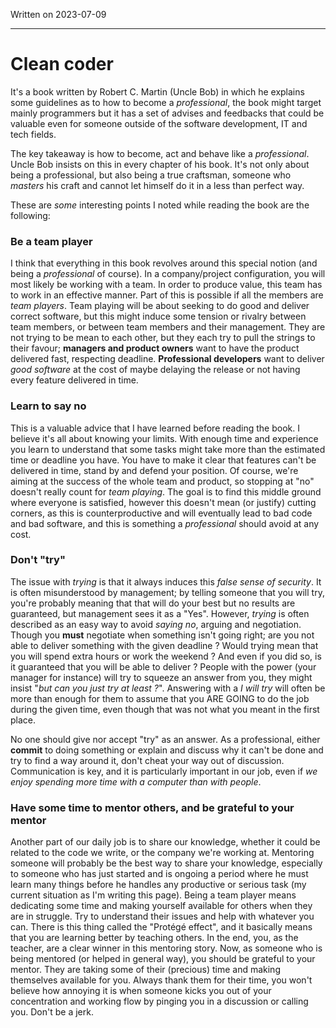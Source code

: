 Written on 2023-07-09

----
# Clean coder

It's a book written by Robert C. Martin (Uncle Bob) in which he explains some guidelines as to how to become a *professional*, the book might target mainly programmers but it has a set of advises and feedbacks that could be valuable even for someone outside of the software development, IT and tech fields.

The key takeaway is how to become, act and behave like a *professional*. Uncle Bob insists on this in every chapter of his book.
It's not only about being a professional, but also being a true craftsman, someone who *masters* his craft and cannot let himself do it in a less than perfect way.

These are *some* interesting points I noted while reading the book are the following:

### Be a team player

I think that everything in this book revolves around this special notion (and being a *professional* of course).
In a company/project configuration, you will most likely be working with a team. In order to produce value, this team has to work in an effective manner. Part of this is possible if all the members are *team players*. Team playing will be about seeking to do good and deliver correct software, but this might induce some tension or rivalry between team members, or between team members and their management. 
They are not trying to be mean to each other, but they each try to pull the strings to their favour; **managers and product owners** want to have the product delivered fast, respecting deadline. **Professional developers** want to deliver *good software* at the cost of maybe delaying the release or not having every feature delivered in time.      

### Learn to say no

This is a valuable advice that I have learned before reading the book. I believe it's all about knowing your limits.
With enough time and experience you learn to understand that some tasks might take more than the estimated time or deadline you have.
You have to make it clear that features can't be delivered in time, stand by and defend your position. Of course, we're aiming at the success of the whole team and product, so stopping at "no" doesn't really count for *team playing*. The goal is to find this middle ground where everyone is satisfied, however this doesn't mean (or justify) cutting corners, as this is counterproductive and will eventually lead to bad code and bad software, and this is something a *professional* should avoid at any cost.

### Don't "try"

The issue with *trying* is that it always induces this *false sense of security*. It is often misunderstood by management; by telling someone that you will try, you're probably meaning that that will do your best but no results are guaranteed, but management sees it as a "Yes".
However, *trying* is often described as an easy way to avoid *saying no*, arguing and negotiation.
Though you **must** negotiate when something isn't going right; are you not able to deliver something with the given deadline ? Would trying mean that you will spend extra hours or work the weekend ? And even if you did so, is it guaranteed that you will be able to deliver ?
People with the power (your manager for instance) will try to squeeze an answer from you, they might insist "*but can you just try at least ?*". Answering with a *I will try* will often be more than enough for them to assume that you ARE GOING to do the job during the given time, even though that was not what you meant in the first place.

No one should give nor accept "try" as an answer. As a professional, either **commit** to doing something or explain and discuss why it can't be done and try to find a way around it, don't cheat your way out of discussion. Communication is key, and it is particularly important in our job, even if *we enjoy spending more time with a computer than with people*.

### Have some time to mentor others, and be grateful to your mentor

Another part of our daily job is to share our knowledge, whether it could be related to the code we write, or the company we're working at.
Mentoring someone will probably be the best way to share your knowledge, especially to someone who has just started and is ongoing a period where he must learn many things before he handles any productive or serious task (my current situation as I'm writing this page).
Being a team player means dedicating some time and making yourself available for others when they are in struggle. Try to understand their issues and help with whatever you can. There is this thing called the "Protégé effect", and it basically means that you are learning better by teaching others. In the end, you, as the teacher, are a clear winner in this mentoring story.
Now, as someone who is being mentored (or helped in general way), you should be grateful to your mentor. They are taking some of their (precious) time and making themselves available for you. Always thank them for their time, you won't believe how annoying it is when someone kicks you out of your concentration and working flow by pinging you in a discussion or calling you. Don't be a jerk.